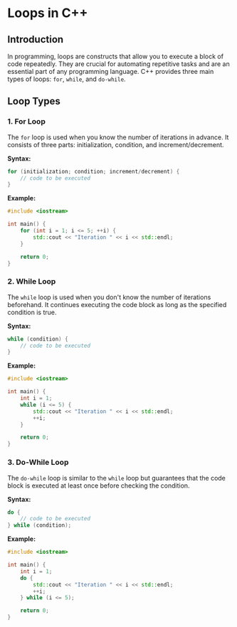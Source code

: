 # Loops in C++

## Introduction

In programming, loops are constructs that allow you to execute a block of code repeatedly. They are crucial for automating repetitive tasks and are an essential part of any programming language. C++ provides three main types of loops: `for`, `while`, and `do-while`.

## Loop Types

### 1. For Loop

The `for` loop is used when you know the number of iterations in advance. It consists of three parts: initialization, condition, and increment/decrement.

**Syntax:**

```cpp
for (initialization; condition; increment/decrement) {
    // code to be executed
}
```

**Example:**

```cpp
#include <iostream>

int main() {
    for (int i = 1; i <= 5; ++i) {
        std::cout << "Iteration " << i << std::endl;
    }

    return 0;
}
```

### 2. While Loop

The `while` loop is used when you don't know the number of iterations beforehand. It continues executing the code block as long as the specified condition is true.

**Syntax:**

```cpp
while (condition) {
    // code to be executed
}
```

**Example:**

```cpp
#include <iostream>

int main() {
    int i = 1;
    while (i <= 5) {
        std::cout << "Iteration " << i << std::endl;
        ++i;
    }

    return 0;
}
```

### 3. Do-While Loop

The `do-while` loop is similar to the `while` loop but guarantees that the code block is executed at least once before checking the condition.

**Syntax:**

```cpp
do {
    // code to be executed
} while (condition);
```

**Example:**

```cpp
#include <iostream>

int main() {
    int i = 1;
    do {
        std::cout << "Iteration " << i << std::endl;
        ++i;
    } while (i <= 5);

    return 0;
}
```